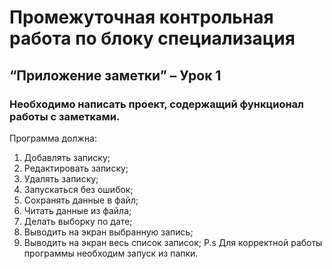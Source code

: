 # Промежуточная контрольная работа по блоку специализация

## “Приложение заметки” – Урок 1

### Необходимо написать проект, содержащий функционал работы с заметками.
Программа должна:
1. Добавлять записку;
2. Редактировать записку;
3. Удалять записку;
4. Запускаться без ошибок;
5. Сохранять данные в файл;
6. Читать данные из файла;
7. Делать выборку по дате;
8. Выводить на экран выбранную запись;
9. Выводить на экран весь список записок;
P.s Для корректной работы программы необходим запуск из папки.
